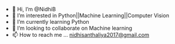 - 👋 Hi, I’m @NidhiB
- 👀 I’m interested in Python||Machine Learning||Computer Vision
- 🌱 I’m currently learning Python
- 💞️ I’m looking to collaborate on Machine learning
- 📫 How to reach me ... nidhisanthaliya2017@gmail.com

<!---
NidhiB2001/NidhiB2001 is a ✨ special ✨ repository because its `README.md` (this file) appears on your GitHub profile.
You can click the Preview link to take a look at your changes.
--->
